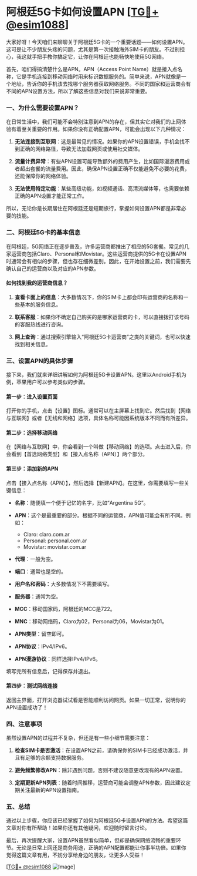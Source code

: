 # 阿根廷5G卡如何设置APN [[TG💪+ @esim1088](https://t.me/s/esim1088)]

大家好呀！今天咱们来聊聊关于阿根廷5G卡的一个重要话题——如何设置APN。这可是让不少朋友头疼的问题，尤其是第一次接触海外SIM卡的朋友。不过别担心，我这就手把手教你搞定它，让你在阿根廷也能畅快地使用5G网络。

首先，咱们得搞清楚什么是APN。APN（Access Point Name）就是接入点名称，它是手机连接到移动网络时用来标识数据服务的。简单来说，APN就像是一个地址，告诉你的手机该去找哪个服务器获取网络服务。不同的国家和运营商会有不同的APN设置方法，所以了解这些信息对我们来说非常重要。

### 一、为什么需要设置APN？

在日常生活中，我们可能不会特别注意到APN的存在，但其实它对我们的上网体验有着至关重要的作用。如果你没有正确配置APN，可能会出现以下几种情况：

1. **无法连接到互联网**：这是最常见的情况。如果你的APN设置错误，手机会找不到正确的网络路径，导致无法加载网页或使用社交媒体。
   
2. **流量计费异常**：有些APN设置可能导致额外的费用产生，比如国际漫游费用或者超出套餐的流量费用。因此，确保APN设置正确不仅能避免不必要的花费，还能保障你的网络体验。

3. **无法使用特定功能**：某些高级功能，如视频通话、高清流媒体等，也需要依赖正确的APN设置才能正常工作。

所以，无论你是长期居住在阿根廷还是短期旅行，掌握如何设置APN都是非常必要的技能。

### 二、阿根廷5G卡的基本信息

在阿根廷，5G网络正在逐步普及，许多运营商都推出了相应的5G套餐。常见的几家运营商包括Claro、Personal和Movistar。这些运营商提供的5G卡在设置APN时通常会有相似的步骤，但也存在细微差别。因此，在开始设置之前，我们需要先确认自己的运营商以及对应的APN参数。

#### 如何找到我的运营商信息？

1. **查看卡面上的信息**：大多数情况下，你的SIM卡上都会印有运营商的名称和一些基本的服务信息。
   
2. **联系客服**：如果你不确定自己购买的是哪家运营商的卡，可以直接拨打该号码的客服热线进行咨询。

3. **网上查询**：通过搜索引擎输入“阿根廷5G卡运营商”之类的关键词，也可以快速找到相关信息。

### 三、设置APN的具体步骤

接下来，我们就来详细讲解如何为阿根廷5G卡设置APN。这里以Android手机为例，苹果用户可以参考类似的步骤。

#### 第一步：进入设置页面

打开你的手机，点击【设置】图标。通常可以在主屏幕上找到它。然后找到【网络与互联网】或者【无线和网络】选项，具体名称可能因系统版本不同而有所差异。

#### 第二步：选择移动网络

在【网络与互联网】中，你会看到一个叫做【移动网络】的选项。点击进入后，你会看到【首选网络类型】和【接入点名称（APN）】两个部分。

#### 第三步：添加新的APN

点击【接入点名称（APN）】，然后选择【新建APN】。在这里，你需要填写一些关键信息：

- **名称**：随便填一个便于记忆的名字，比如“Argentina 5G”。
- **APN**：这个是最重要的部分。根据不同的运营商，APN值可能会有所不同。例如：
  - Claro: claro.com.ar
  - Personal: personal.com.ar
  - Movistar: movistar.com.ar

- **代理**：一般为空。
- **端口**：通常也是空的。
- **用户名和密码**：大多数情况下不需要填写。
- **服务器**：通常为空。
- **MCC**：移动国家码，阿根廷的MCC是722。
- **MNC**：移动网络码，Claro为02，Personal为06，Movistar为01。
- **APN类型**：留空即可。
- **APN协议**：IPv4/IPv6。
- **APN漫游协议**：同样选择IPv4/IPv6。

填写完所有信息后，记得保存并退出。

#### 第四步：测试网络连接

返回主界面，打开浏览器试试看是否能顺利访问网页。如果一切正常，说明你的APN设置成功了！

### 四、注意事项

虽然设置APN的过程并不复杂，但还是有一些小细节需要注意：

1. **检查SIM卡是否激活**：在设置APN之前，请确保你的SIM卡已经成功激活，并且有足够的余额支持数据服务。
   
2. **避免频繁修改APN**：除非遇到问题，否则不建议随意更改现有的APN设置。

3. **定期更新APN列表**：随着时间推移，运营商可能会调整APN参数，因此建议定期关注最新的APN设置指南。

### 五、总结

通过以上步骤，你应该已经掌握了如何为阿根廷5G卡设置APN的方法。希望这篇文章对你有所帮助！如果你还有其他疑问，欢迎随时留言讨论。

最后，再次提醒大家，设置APN虽然看似简单，但却是确保网络流畅的重要环节。无论是日常上网还是商务用途，正确的APN配置都能让你事半功倍。如果你觉得这篇文章有用，不妨分享给身边的朋友，让更多人受益！

[[TG💪+ @esim1088](https://t.me/s/esim1088) ![Image](https://i.postimg.cc/4NQfJmqS/Snipaste-2025-05-13-00-14-12.png)]